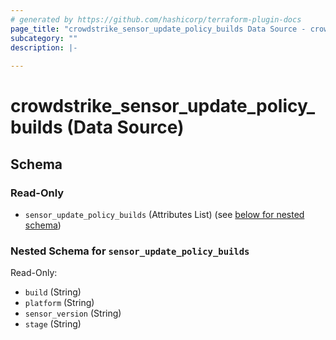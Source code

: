 ```yaml
---
# generated by https://github.com/hashicorp/terraform-plugin-docs
page_title: "crowdstrike_sensor_update_policy_builds Data Source - crowdstrike"
subcategory: ""
description: |-
  
---
```


# crowdstrike_sensor_update_policy_builds (Data Source)





<!-- schema generated by tfplugindocs -->
## Schema

### Read-Only

- `sensor_update_policy_builds` (Attributes List) (see [below for nested schema](#nestedatt--sensor_update_policy_builds))

<a id="nestedatt--sensor_update_policy_builds"></a>
### Nested Schema for `sensor_update_policy_builds`

Read-Only:

- `build` (String)
- `platform` (String)
- `sensor_version` (String)
- `stage` (String)
